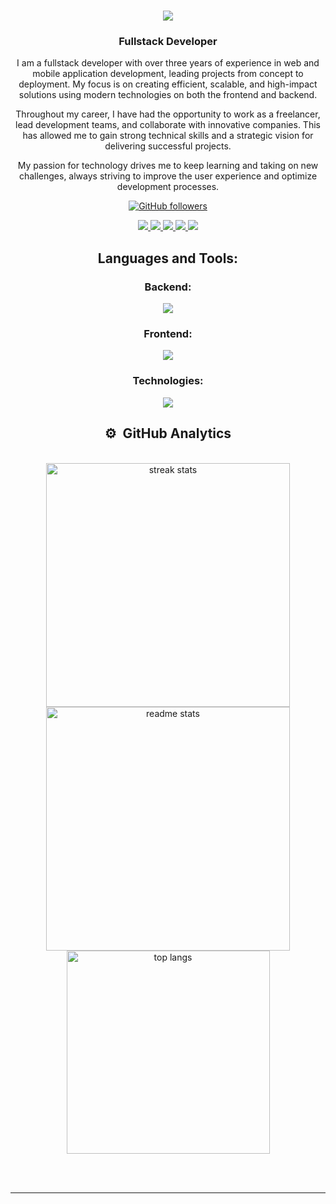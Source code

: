 <h1 align="center">
    <img src="https://readme-typing-svg.herokuapp.com/?font=Righteous&size=35&center=true&vCenter=true&width=500&height=70&duration=4000&lines=Hi+There!+👋;+I'm+Jesus+Gomez!;" />
</h1>

<h3 align="center">Fullstack Developer</h3>

<div align="center">

I am a fullstack developer with over three years of experience in web and mobile application development, leading projects from concept to deployment. My focus is on creating efficient, scalable, and high-impact solutions using modern technologies on both the frontend and backend.

Throughout my career, I have had the opportunity to work as a freelancer, lead development teams, and collaborate with innovative companies. This has allowed me to gain strong technical skills and a strategic vision for delivering successful projects.

My passion for technology drives me to keep learning and taking on new challenges, always striving to improve the user experience and optimize development processes.

[![GitHub followers](https://img.shields.io/github/followers/jesusgomezdev?style=social)](https://github.com/JesusGomezDev)
</div>

<div align="center">
  <a href="mailto:jesusgomezdev@gmail.com">
    <img src="https://img.shields.io/badge/Gmail-b2b1a8?style=for-the-badge&logo=gmail&logoColor=red" />
  </a>
  <a href="mailto:contacto@jesusgomezdev.com">
    <img src="https://img.shields.io/badge/Mail-334f8d?style=for-the-badge&logo=maildotru&logoColor=blue" />
  </a>
  <a href="https://linkedin.com/in/jesusgomezdev" target="_blank">
    <img src="https://img.shields.io/badge/LinkedIn-0077B5?style=for-the-badge&logo=linkedin&logoColor=white" target="_blank" />
  </a>
  <a href="https://jesusgomezdev.com" target="_blank">
     <img src="https://img.shields.io/badge/Portfolio-1e1e2e?style=for-the-badge&logo=codementor&logoColor=white" target="_blank" />
  </a>
  <a href="https://jesusgomez.dev" target="_blank">
     <img src="https://img.shields.io/badge/Curriculum-191a1a?style=for-the-badge&logo=readme&logoColor=white" target="_blank" />
  </a>
</div>

<h2 align="center">Languages and Tools:</h2>
<h3 align="center">Backend:</h3>
<p align="center">
<img src="https://skillicons.dev/icons?i=python,nodejs,cs,golang,mysql,postgres,mongo,firebase,supabase,django,flask,pytorch,express,nestjs,dotnet" />
</p>
<h3 align="center">Frontend:</h3>
<p align="center">
<img src="https://skillicons.dev/icons?i=html,css,javascript,typescript,dart,astro,tailwind,sass,react,nextjs,angular,flutter" />
</p>
<h3 align="center">Technologies:</h3>
<p align="center">
<img src="https://skillicons.dev/icons?i=docker,terraform,git" />
</p>


<h2 align="center">⚙️ &nbsp;GitHub Analytics</h2>
<br>
<div align=center>
  <img width=390 src="https://streak-stats.demolab.com/?user=JesusGomezDev&count_private=true&theme=react&border_radius=10" alt="streak stats"/>
  <img width=390 src="https://github-readme-stats-salesp07.vercel.app/api?username=JesusGomezDev&count_private=true&show_icons=true&theme=react&rank_icon=github&border_radius=10" alt="readme stats" />
  <br/>
  <img width=325 align="center" src="https://github-readme-stats-salesp07.vercel.app/api/top-langs/?username=JesusGomezDev&hide=HTML&langs_count=8&layout=compact&theme=react&border_radius=10&size_weight=0.5&count_weight=0.5&exclude_repo=github-readme-stats" alt="top langs" />
</div>

<br/><br/>
<hr/>
<br/>
